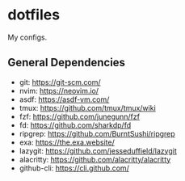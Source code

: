 # dotfiles
My configs.

## General Dependencies
- git: https://git-scm.com/
- nvim: https://neovim.io/
- asdf: https://asdf-vm.com/
- tmux: https://github.com/tmux/tmux/wiki
- fzf: https://github.com/junegunn/fzf
- fd: https://github.com/sharkdp/fd
- ripgrep: https://github.com/BurntSushi/ripgrep
- exa: https://the.exa.website/
- lazygit: https://github.com/jesseduffield/lazygit
- alacritty: https://github.com/alacritty/alacritty
- github-cli: https://cli.github.com/

